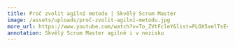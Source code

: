 ```yaml
---
title: Proč zvolit agilní metodu | Skvělý Scrum Master
image: /assets/uploads/proč-zvolit-agilní-metodu.jpg
more_url: https://www.youtube.com/watch?v=To_ZVtFcleY&list=PLOX5xelTsEv8lEC9EOhKA67f4TXaTsQRw&index=2&ab_channel=%C4%8Cesko.Digital
annotation: Skvělý Scrum Master agilně i v nezisku
---
```


